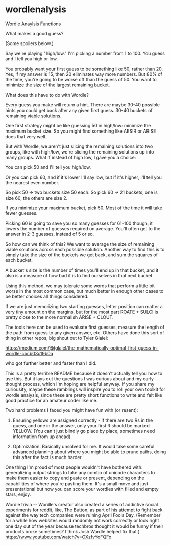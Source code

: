 # wordlenalysis
 Wordle Anaylsis Functions

What makes a good guess?

(Some spoilers below.)

Say we're playing "high/low." I'm picking a number from 1 to 100. You
guess and I tell you high or low.

You probably want your first guess to be something like 50, rather than
20. Yes, if my answer is 15, then 20 eliminates way more numbers. But
80% of the time, you're going to be worse off than the guess of 50. You
want to minimize the size of the largest remaining bucket.

What does this have to do with Wordle?

Every guess you make will return a hint. There are maybe 30-40 possible
hints you could get back after any given first guess. 30-40 buckets of
remaining viable solutions.

One first strategy might be like guessing 50 in high/low: minimize the
maximum bucket size. So you might find something like AESIR or ARISE does
that very well.

But with Wordle, we aren't just slicing the remaining solutions into two
groups, like with high/low, we're slicing the remaining solutions up into
many groups. What if instead of high low, I gave you a choice:

You can pick 50 and I'll tell you high/low.

Or you can pick 60, and if it's lower I'll say low, but if it's higher,
I'll tell you the nearest even number.

So pick 50 -> two buckets size 50 each.
So pick 60 -> 21 buckets, one is size 60, the others are size 2.

If you minimize your maximum bucket, pick 50. Most of the time it will
take fewer guesses.

Picking 60 is going to save you so many guesses for 61-100 though, it
lowers the number of guesses required on average. You'll often get to the
answer in 2-3 guesses, instead of 5 or so.

So how can we think of this? We want to average the size of remaining
viable solutions across each possible solution. Another way to find this
is to simply take the size of the buckets we get back, and sum the
squares of each bucket.

A bucket's size is the number of times you'll end up in that bucket, and
it also is a measure of how bad it is to find ourselves in that next
bucket.

Using this method, we may tolerate some words that perform a little bit
worse in the most common case, but much better in enough other cases to
be better choices all things considered.

If we are just memorizing two starting guesses, letter position can
matter a very tiny amount on the margins, but for the most part
ROATE + SULCI is pretty close to the more normalish ARISE + CLOUT.

The tools here can be used to evaluate first guesses, measure the length
of the path from guess to any given answer, etc. Others have done this
sort of thing in other repos, big shout out to Tyler Glaiel:

https://medium.com/@tglaiel/the-mathematically-optimal-first-guess-in-wordle-cbcb03c19b0a

who got further better and faster than I did.

This is a pretty terrible README because it doesn't actually tell you how
to use this. But it lays out the questions I was curious about and my
early thought process, which I'm hoping are helpful anyway. If you share
my curiousity, maybe these ramblings will inspire you to roll your own
toolkit for wordle analysis, since these are pretty short functions to
write and felt like good practice for an amateur coder like me.

Two hard problems I faced you might have fun with (or resent):
1. Ensuring yellows are assigned correctly - if there are two Rs in the
guess, and one in the answer, only your first R should be marked YELLOW.
(You can't just blindly go place by place, sometimes need information
from up ahead).

2. Optimization. Basically unsolved for me. It would take some careful
advanced planning about where you might be able to prune paths, doing
this after the fact is much harder.

One thing I'm proud of most people wouldn't have bothered with:
generalizing output strings to take any combo of unicode characters
to make them easier to copy and paste or present, depending on the
capabilities of where you're pasting them. It's a small move and just
presentational but now you can score your wordles with filled and empty
stars, enjoy.

Wordle trivia -- Wordle's creator also created a series of addictive
social experiments for reddit, like, The Button, as part of his attempt
to fight back against the way tech companies were ruining April Fools
Day. (Remember for a while how websites would randomly not work
correctly or look right one day out of the year because techbros thought
it would be funny if their products broke sometimes? I think  Josh Wardle
helped fix that.) https://www.youtube.com/watch?v=OXzfvYoFQFo
